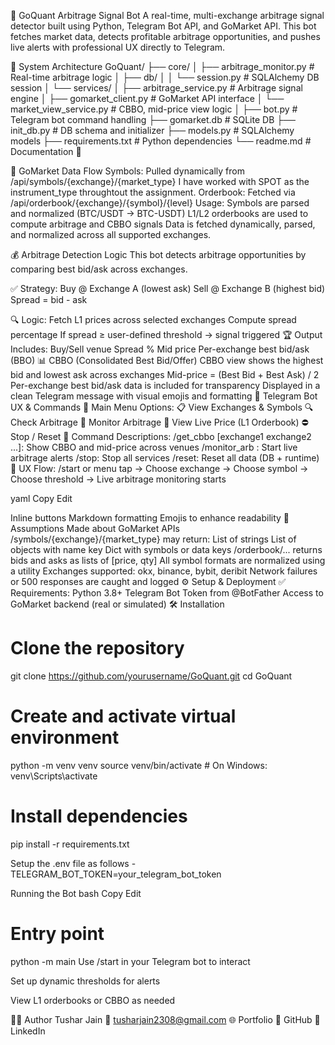 🤖 GoQuant Arbitrage Signal Bot
A real-time, multi-exchange arbitrage signal detector built using Python, Telegram Bot API, and GoMarket API. This bot fetches market data, detects profitable arbitrage opportunities, and pushes live alerts with professional UX directly to Telegram.

🧱 System Architecture
GoQuant/ 
├── core/ 
│ ├── arbitrage_monitor.py # Real-time arbitrage logic 
│ ├── db/ 
│ │ └── session.py # SQLAlchemy DB session 
│ └── services/ 
│ ├── arbitrage_service.py # Arbitrage signal engine 
│ ├── gomarket_client.py # GoMarket API interface 
│ └── market_view_service.py # CBBO, mid-price view logic 
│ ├── bot.py # Telegram bot command handling 
├── gomarket.db # SQLite DB 
├── init_db.py # DB schema and initializer 
├── models.py # SQLAlchemy models 
├── requirements.txt # Python dependencies 
└── readme.md # Documentation 📘

🔁 GoMarket Data Flow
Symbols: Pulled dynamically from /api/symbols/{exchange}/{market_type}
I have worked with SPOT as the instrument_type throughtout the assignment.
Orderbook: Fetched via /api/orderbook/{exchange}/{symbol}/{level}
Usage:
Symbols are parsed and normalized (BTC/USDT → BTC-USDT)
L1/L2 orderbooks are used to compute arbitrage and CBBO signals
Data is fetched dynamically, parsed, and normalized across all supported exchanges.

💰 Arbitrage Detection Logic
This bot detects arbitrage opportunities by comparing best bid/ask across exchanges.

✅ Strategy:
Buy @ Exchange A (lowest ask) Sell @ Exchange B (highest bid) Spread = bid - ask

🔍 Logic:
Fetch L1 prices across selected exchanges
Compute spread percentage
If spread ≥ user-defined threshold → signal triggered
🏆 Output Includes:
Buy/Sell venue
Spread %
Mid price
Per-exchange best bid/ask (BBO)
📊 CBBO (Consolidated Best Bid/Offer)
CBBO view shows the highest bid and lowest ask across exchanges
Mid-price = (Best Bid + Best Ask) / 2
Per-exchange best bid/ask data is included for transparency
Displayed in a clean Telegram message with visual emojis and formatting
🤖 Telegram Bot UX & Commands
🧭 Main Menu Options:
📋 View Exchanges & Symbols
🔍 Check Arbitrage
📡 Monitor Arbitrage
💱 View Live Price (L1 Orderbook)
⛔ Stop / Reset
🔐 Command Descriptions:
/get_cbbo <symbol> [exchange1 exchange2 ...]: Show CBBO and mid-price across venues
/monitor_arb <symbol> <threshold>: Start live arbitrage alerts
/stop: Stop all services
/reset: Reset all data (DB + runtime)
🎯 UX Flow:
/start or menu tap → Choose exchange → Choose symbol → Choose threshold → Live arbitrage monitoring starts

yaml Copy Edit

Inline buttons
Markdown formatting
Emojis to enhance readability
🧠 Assumptions Made about GoMarket APIs
/symbols/{exchange}/{market_type} may return:
List of strings
List of objects with name key
Dict with symbols or data keys
/orderbook/... returns bids and asks as lists of [price, qty]
All symbol formats are normalized using a utility
Exchanges supported: okx, binance, bybit, deribit
Network failures or 500 responses are caught and logged
⚙️ Setup & Deployment
✅ Requirements:
Python 3.8+
Telegram Bot Token from @BotFather
Access to GoMarket backend (real or simulated)
🛠️ Installation
# Clone the repository
git clone https://github.com/yourusername/GoQuant.git
cd GoQuant

# Create and activate virtual environment
python -m venv venv
source venv/bin/activate      # On Windows: venv\Scripts\activate

# Install dependencies
pip install -r requirements.txt

Setup the .env file as follows - 
TELEGRAM_BOT_TOKEN=your_telegram_bot_token

Running the Bot
bash
Copy
Edit
# Entry point
python -m main
Use /start in your Telegram bot to interact

Set up dynamic thresholds for alerts

View L1 orderbooks or CBBO as needed

👨‍💻 Author
Tushar Jain
📧 tusharjain2308@gmail.com
🌐 Portfolio
🐙 GitHub
💼 LinkedIn
